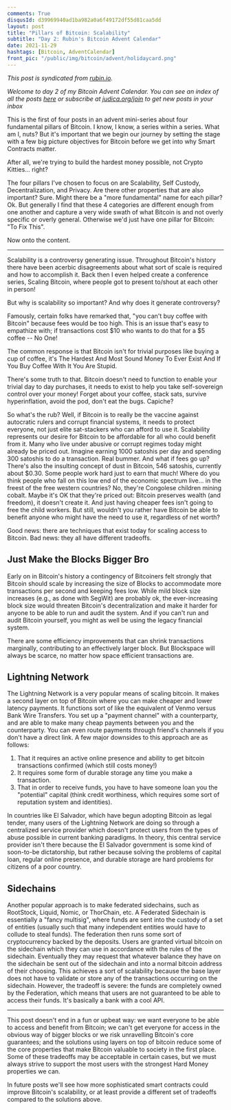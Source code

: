 ```yaml
---
comments: True
disqusId: d39969940ad1ba982a0a6f49172df55d81caa5dd
layout: post
title: "Pillars of Bitcoin: Scalability"
subtitle: "Day 2: Rubin's Bitcoin Advent Calendar"
date: 2021-11-29
hashtags: [Bitcoin, AdventCalendar]
front_pic: "/public/img/bitcoin/advent/holidaycard.png"
---
```


_This post is syndicated from [rubin.io](https://rubin.io/advent21)._

_Welcome to day 2 of my Bitcoin Advent Calendar. You can see an index of all
the posts [here](/advent21) or subscribe at
[judica.org/join](https://judica.org/join) to get new posts in your inbox_

This is the first of four posts in an advent mini-series about four fundamental
pillars of Bitcoin. I know, I know, a series within a series. What am I, nuts?
But it's important that we begin our journey by setting the stage with a few
big picture objectives for Bitcoin before we get into why Smart Contracts
matter.

After all, we're trying to build the hardest money possible, not Crypto
Kitties… right?

The four pillars I've chosen to focus on are Scalability, Self Custody,
Decentralization, and Privacy. Are there other properties that are also
important? Sure. Might there be a "more fundamental" name for each pillar? Ok.
But generally I find that these 4 categories are different enough from one
another and capture a very wide swath of what Bitcoin is and not overly
specific or overly general. Otherwise we'd just have one pillar for Bitcoin:
"To Fix This".

Now onto the content.
<hr>


Scalability is a controversy generating issue. Throughout Bitcoin's history
there have been acerbic disagreements about what sort of scale is required and
how to accomplish it. Back then I even helped create a conference series,
Scaling Bitcoin, where people got to present to/shout at each other in person!

But why is scalability so important? And why does it generate controversy?

Famously, certain folks have remarked that, "you can't buy coffee with Bitcoin"
because fees would be too high. This is an issue that's easy to empathize with;
if transactions cost $10 who wants to do that for a $5 coffee -- No One!

The common response is that Bitcoin isn't for trivial purposes like buying a
cup of coffee, it's The Hardest And Most Sound Money To Ever Exist And If You
Buy Coffee With It You Are Stupid.

There's some truth to that. Bitcoin doesn't need to function to enable your
trivial day to day purchases, it needs to exist to help you take self-sovereign
control over your money! Forget about your coffee, stack sats, survive
hyperinflation, avoid the pod, don't eat the bugs. Capiche?

So what's the rub? Well, if Bitcoin is to really be the vaccine against
autocratic rulers and corrupt financial systems, it needs to protect everyone,
not just elite sat-stackers who can afford to use it. Scalability represents
our desire for Bitcoin to be affordable for all who could benefit from it. Many
who live under abusive or corrupt regimes today might already be priced out.
Imagine earning 1000 satoshis per day and spending 300 satoshis to do a
transaction. Real bummer. And what if fees go up? There's also the insulting
concept of dust in Bitcoin, 546 satoshis, currently about $0.30. Some people
work hard just to earn that much! Where do you think people who fall on this
low end of the economic spectrum live… in the freest of the free western
countries? No, they're Congolese children mining cobalt. Maybe it's OK that
they're priced out: Bitcoin preserves wealth (and freedom), it doesn't create
it. And just having cheaper fees isn't going to free the child workers. But
still, wouldn't you rather have Bitcoin be able to benefit anyone who might
have the need to use it, regardless of net worth?

Good news: there are techniques that exist today for scaling access to Bitcoin.
Bad news: they all have different tradeoffs.

## Just Make the Blocks Bigger Bro

Early on in Bitcoin's history a contingency of Bitcoiners
felt strongly that Bitcoin should scale by increasing the size of Blocks to
accommodate more transactions per second and keeping fees low. While mild block
size increases (e.g., as done with SegWit) are probably ok, the ever-increasing
block size would threaten Bitcoin's decentralization and make it harder for
anyone to be able to run and audit the system. And if you can't run and audit
Bitcoin yourself, you might as well be using the legacy financial system.

There are some efficiency improvements that can shrink transactions marginally,
contributing to an effectively larger block. But Blockspace will always be
scarce, no matter how space efficient transactions are.

## Lightning Network

The Lightning Network is a very popular means of scaling bitcoin. It makes a
second layer on top of Bitcoin where you can make cheaper and lower latency
payments. It functions sort of like the equivalent of Venmo versus Bank Wire
Transfers. You set up a "payment channel" with a counterparty, and are able to
make many cheap payments between you and the counterparty. You can even route
payments through friend's channels if you don't have a direct link. A few major
downsides to this approach are as follows:

1. That it requires an active online presence and ability to get bitcoin
   transactions confirmed (which still costs money!)
1. It requires some form of durable storage any time you make a transaction.
1. That in order to receive funds, you have to have someone loan you the
   "potential" capital (think credit worthiness, which requires some sort of
   reputation system and identities).

In countries like El Salvador, which have begun adopting Bitcoin as legal
tender, many users of the Lightning Network are doing so through a centralized
service provider which doesn't protect users from the types of abuse possible
in current banking paradigms. In theory, this central service provider isn't
there because the El Salvador government is some kind of soon-to-be
dictatorship, but rather because solving the problems of capital loan, regular
online presence, and durable storage are hard problems for citizens of a poor
country.


## Sidechains

Another popular approach is to make federated sidechains, such as
RootStock, Liquid, Nomic, or ThorChain, etc. A Federated Sidechain is
essentially a "fancy multisig", where funds are sent into the custody of a set
of entities (usually such that many independent entities would have to collude
to steal funds). The federation then runs some sort of cryptocurrency backed by
the deposits. Users are granted virtual bitcoin on the sidechain which they can
use in accordance with the rules of the sidechain. Eventually they may request
that whatever balance they have on the sidechain be sent out of the sidechain
and into a normal bitcoin address of their choosing. This achieves a sort of
scalability because the base layer does not have to validate or store any of
the transactions occurring on the sidechain. However, the tradeoff is severe:
the funds are completely owned by the Federation, which means that users are
not guaranteed to be able to access their funds. It's basically a bank with a
cool API.


<hr>

This post doesn't end in a fun or upbeat way: we want everyone to be able to
access and benefit from Bitcoin; we can't get everyone for access in the obvious
way of bigger blocks or we risk unravelling Bitcoin's core guarantees; and the
solutions using layers on top of bitcoin reduce some of the core properties that
make Bitcoin valuable to society in the first place. Some of these tradeoffs may
be acceptable in certain cases, but we must always strive to support the most
users with the strongest Hard Money properties we can.

In future posts we'll see how more sophisticated smart contracts could improve
Bitcoin's scalability, or at least provide a different set of tradeoffs compared
to the solutions above.
